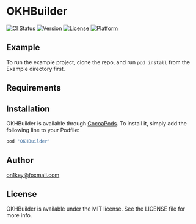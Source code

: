 # OKHBuilder

[![CI Status](https://img.shields.io/travis/on1key@foxmail.com/OKHBuilder.svg?style=flat)](https://travis-ci.org/on1key@foxmail.com/OKHBuilder)
[![Version](https://img.shields.io/cocoapods/v/OKHBuilder.svg?style=flat)](https://cocoapods.org/pods/OKHBuilder)
[![License](https://img.shields.io/cocoapods/l/OKHBuilder.svg?style=flat)](https://cocoapods.org/pods/OKHBuilder)
[![Platform](https://img.shields.io/cocoapods/p/OKHBuilder.svg?style=flat)](https://cocoapods.org/pods/OKHBuilder)

## Example

To run the example project, clone the repo, and run `pod install` from the Example directory first.

## Requirements

## Installation

OKHBuilder is available through [CocoaPods](https://cocoapods.org). To install
it, simply add the following line to your Podfile:

```ruby
pod 'OKHBuilder'
```

## Author

on1key@foxmail.com

## License

OKHBuilder is available under the MIT license. See the LICENSE file for more info.
